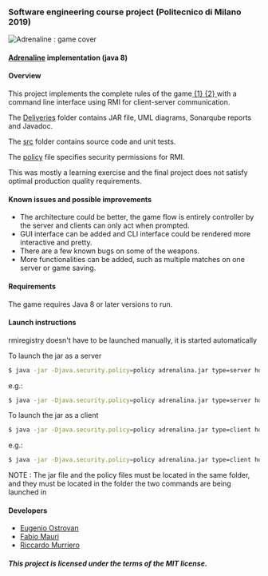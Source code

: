 ### Software engineering course project (Politecnico di Milano 2019)
![Adrenaline : game cover](https://geekandsundry.com/wp-content/uploads/2016/11/adrenalinecover.jpg)

#### [Adrenaline](https://czechgames.com/en/adrenaline/) implementation (java 8)

#### Overview
This project implements the complete rules of the game[ {1} ](https://czechgames.com/files/rules/adrenaline-rules-en.pdf)[ {2} ](https://czechgames.com/files/rules/adrenaline-rules-weapons-en.pdf) with a command line interface using RMI for client-server communication.

The [Deliveries](/Deliveries) folder contains JAR file, UML diagrams, Sonarqube reports and Javadoc.

The [src](/src) folder contains source code and unit tests.

The [policy](/policy) file specifies security permissions for RMI.

This was mostly a learning exercise and the final project does not satisfy optimal production quality requirements.

#### Known issues and possible improvements
* The architecture could be better, the game flow is entirely controller by the server and clients can only act when prompted.
* GUI interface can be added and CLI interface could be rendered more interactive and pretty.
* There are a few known bugs on some of the weapons.
* More functionalities can be added, such as multiple matches on one server or game saving.

#### Requirements
The game requires Java 8 or later versions to run.

#### Launch instructions
rmiregistry doesn't have to be launched manually, it is started automatically

To launch the jar as a server
```sh
$ java -jar -Djava.security.policy=policy adrenalina.jar type=server host=\<server IP or FQDN\> lobbyTimeout=<seconds before closing an incomplete room> disconnectionTimeout=<seconds to wait for getting a response from a user>
```
  
e.g.:
```sh
$ java -jar -Djava.security.policy=policy adrenalina.jar type=server host=localhost lobbyTimeout=15 disconnectionTimeout=180
```

To launch the jar as a client
```sh
$ java -jar -Djava.security.policy=policy adrenalina.jar type=client host=<server IP or FQDN> ui=cli
```

e.g.:
```sh
$ java -jar -Djava.security.policy=policy adrenalina.jar type=client host=localhost ui=cli
```

NOTE : The jar file and the policy files must be located in the same folder, and they must be located in the folder the two commands are being launched in

#### Developers
* [Eugenio Ostrovan](https://github.com/lleugen)
* [Fabio Mauri](https://github.com/cripty2001)
* [Riccardo Murriero](https://github.com/reymurry)

##### This project is licensed under the terms of the MIT license.
